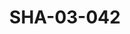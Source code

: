 ---
pid: SHA-03-042
title: SHA-03-042
language: ar
collection: شرحبيل احمد
original_label: 
rights: شرحبيل احمد
location_of_original: شرحبيل احمد
photographer_or_studio: 
scanned_from: photograph 20.9 by 29.6
_date: 1960s
location: تنزانيا
description: مقالة عن شرحبيل احمد
additional_notes: 
permission_display: 'yes'
on_server: 'no'
on_website: 'no'
permalink: /photopages/ar/SHA-03-042.html
layout: photo-page
---